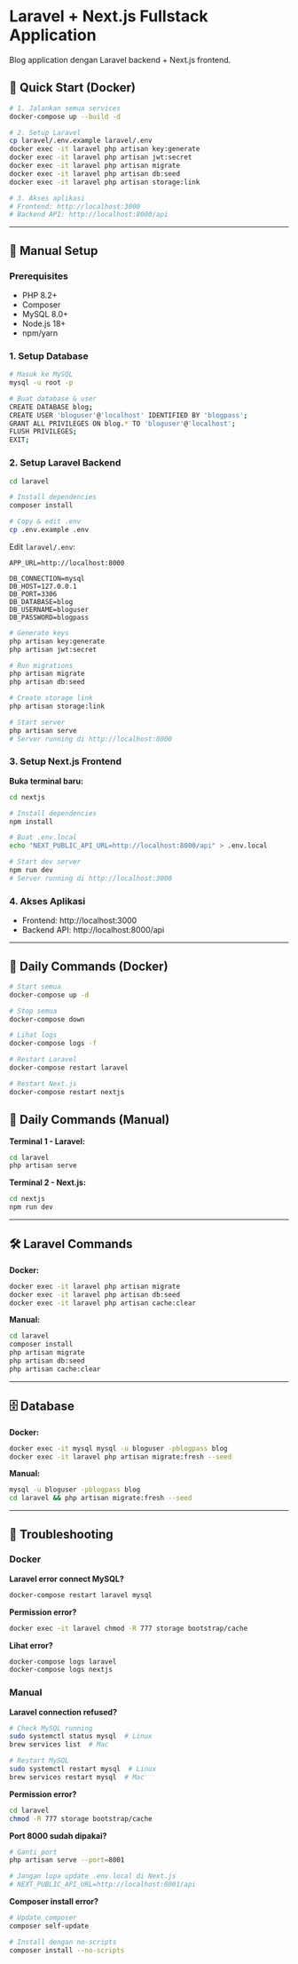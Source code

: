 # Laravel + Next.js Fullstack Application

Blog application dengan Laravel backend + Next.js frontend.

## 🚀 Quick Start (Docker)

```bash
# 1. Jalankan semua services
docker-compose up --build -d

# 2. Setup Laravel
cp laravel/.env.example laravel/.env
docker exec -it laravel php artisan key:generate
docker exec -it laravel php artisan jwt:secret
docker exec -it laravel php artisan migrate
docker exec -it laravel php artisan db:seed
docker exec -it laravel php artisan storage:link

# 3. Akses aplikasi
# Frontend: http://localhost:3000
# Backend API: http://localhost:8000/api
```

---

## 🔨 Manual Setup

### Prerequisites

- PHP 8.2+
- Composer
- MySQL 8.0+
- Node.js 18+
- npm/yarn

### 1. Setup Database

```bash
# Masuk ke MySQL
mysql -u root -p

# Buat database & user
CREATE DATABASE blog;
CREATE USER 'bloguser'@'localhost' IDENTIFIED BY 'blogpass';
GRANT ALL PRIVILEGES ON blog.* TO 'bloguser'@'localhost';
FLUSH PRIVILEGES;
EXIT;
```

### 2. Setup Laravel Backend

```bash
cd laravel

# Install dependencies
composer install

# Copy & edit .env
cp .env.example .env
```

Edit `laravel/.env`:

```env
APP_URL=http://localhost:8000

DB_CONNECTION=mysql
DB_HOST=127.0.0.1
DB_PORT=3306
DB_DATABASE=blog
DB_USERNAME=bloguser
DB_PASSWORD=blogpass
```

```bash
# Generate keys
php artisan key:generate
php artisan jwt:secret

# Run migrations
php artisan migrate
php artisan db:seed

# Create storage link
php artisan storage:link

# Start server
php artisan serve
# Server running di http://localhost:8000
```

### 3. Setup Next.js Frontend

**Buka terminal baru:**

```bash
cd nextjs

# Install dependencies
npm install

# Buat .env.local
echo "NEXT_PUBLIC_API_URL=http://localhost:8000/api" > .env.local

# Start dev server
npm run dev
# Server running di http://localhost:3000
```

### 4. Akses Aplikasi

- Frontend: http://localhost:3000
- Backend API: http://localhost:8000/api

---

## 🔧 Daily Commands (Docker)

```bash
# Start semua
docker-compose up -d

# Stop semua
docker-compose down

# Lihat logs
docker-compose logs -f

# Restart Laravel
docker-compose restart laravel

# Restart Next.js
docker-compose restart nextjs
```

## 🔧 Daily Commands (Manual)

**Terminal 1 - Laravel:**

```bash
cd laravel
php artisan serve
```

**Terminal 2 - Next.js:**

```bash
cd nextjs
npm run dev
```

---

## 🛠️ Laravel Commands

**Docker:**

```bash
docker exec -it laravel php artisan migrate
docker exec -it laravel php artisan db:seed
docker exec -it laravel php artisan cache:clear
```

**Manual:**

```bash
cd laravel
composer install
php artisan migrate
php artisan db:seed
php artisan cache:clear
```

---

## 🗄️ Database

**Docker:**

```bash
docker exec -it mysql mysql -u bloguser -pblogpass blog
docker exec -it laravel php artisan migrate:fresh --seed
```

**Manual:**

```bash
mysql -u bloguser -pblogpass blog
cd laravel && php artisan migrate:fresh --seed
```

---

## 🐛 Troubleshooting

### Docker

**Laravel error connect MySQL?**

```bash
docker-compose restart laravel mysql
```

**Permission error?**

```bash
docker exec -it laravel chmod -R 777 storage bootstrap/cache
```

**Lihat error?**

```bash
docker-compose logs laravel
docker-compose logs nextjs
```

### Manual

**Laravel connection refused?**

```bash
# Check MySQL running
sudo systemctl status mysql  # Linux
brew services list  # Mac

# Restart MySQL
sudo systemctl restart mysql  # Linux
brew services restart mysql  # Mac
```

**Permission error?**

```bash
cd laravel
chmod -R 777 storage bootstrap/cache
```

**Port 8000 sudah dipakai?**

```bash
# Ganti port
php artisan serve --port=8001

# Jangan lupa update .env.local di Next.js
# NEXT_PUBLIC_API_URL=http://localhost:8001/api
```

**Composer install error?**

```bash
# Update composer
composer self-update

# Install dengan no-scripts
composer install --no-scripts
```
